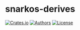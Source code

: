 # snarkos-derives

[![Crates.io](https://img.shields.io/crates/v/snarkos-derives.svg?color=neon)](https://crates.io/crates/snarkos-derives)
[![Authors](https://img.shields.io/badge/authors-Aleo-orange.svg)](../../AUTHORS)
[![License](https://img.shields.io/badge/License-GPLv3-blue.svg)](./LICENSE.md)
